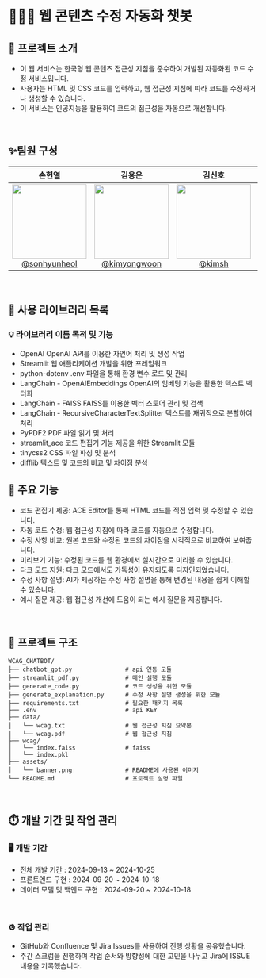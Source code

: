 # 🧑🏻‍💻 웹 콘텐츠 수정 자동화 챗봇

## 🚀 프로젝트 소개

- 이 웹 서비스는 한국형 웹 콘텐츠 접근성 지침을 준수하여 개발된 자동화된 코드 수정 서비스입니다.
- 사용자는 HTML 및 CSS 코드를 입력하고, 웹 접근성 지침에 따라 코드를 수정하거나 생성할 수 있습니다.
- 이 서비스는 인공지능을 활용하여 코드의 접근성을 자동으로 개선합니다.

<br>

## ✨팀원 구성

<div align="center">

| **손현열** | **김용운** | **김신호** | **한지섭** |
| :------: |  :------: | :------: | :------: |
| [<img src="https://github.com/user-attachments/assets/9db34279-78a5-4a60-b0e5-b5930b81e01e" height=150 width=150> <br/> @sonhyunheol](https://github.com/jisubhan) | [<img src="https://github.com/user-attachments/assets/b1e9b2b0-d620-4cea-b03d-62296e6e81e4" height=150 width=150> <br/> @kimyongwoon](https://github.com/jisubhan) | [<img src="https://github.com/user-attachments/assets/9c2fc040-9b18-4cfa-bb77-c5a73ce3b68a" height=150 width=150> <br/> @kimsh](https://github.com/jisubhan) | [<img src="https://github.com/user-attachments/assets/7fb33fee-7166-4067-b9d7-5804b6b4d451" height=150 width=150> <br/> @jisubhan](https://github.com/jisubhan) |

</div>

<br>

## 🚩 사용 라이브러리 목록
### 💡 라이브러리 이름 목적 및 기능
- OpenAI	OpenAI API를 이용한 자연어 처리 및 생성 작업
- Streamlit	웹 애플리케이션 개발을 위한 프레임워크
- python-dotenv	.env 파일을 통해 환경 변수 로드 및 관리
- LangChain - OpenAIEmbeddings	OpenAI의 임베딩 기능을 활용한 텍스트 벡터화
- LangChain - FAISS	FAISS를 이용한 벡터 스토어 관리 및 검색
- LangChain - RecursiveCharacterTextSplitter	텍스트를 재귀적으로 분할하여 처리
- PyPDF2	PDF 파일 읽기 및 처리
- streamlit_ace	코드 편집기 기능 제공을 위한 Streamlit 모듈
- tinycss2	CSS 파일 파싱 및 분석
- difflib	텍스트 및 코드의 비교 및 차이점 분석


## 📌 주요 기능
- 코드 편집기 제공: ACE Editor를 통해 HTML 코드를 직접 입력 및 수정할 수 있습니다.
- 자동 코드 수정: 웹 접근성 지침에 따라 코드를 자동으로 수정합니다.
- 수정 사항 비교: 원본 코드와 수정된 코드의 차이점을 시각적으로 비교하여 보여줍니다.
- 미리보기 기능: 수정된 코드를 웹 환경에서 실시간으로 미리볼 수 있습니다.
- 다크 모드 지원: 다크 모드에서도 가독성이 유지되도록 디자인되었습니다.
- 수정 사항 설명: AI가 제공하는 수정 사항 설명을 통해 변경된 내용을 쉽게 이해할 수 있습니다.
- 예시 질문 제공: 웹 접근성 개선에 도움이 되는 예시 질문을 제공합니다.
<br>

## 👀 프로젝트 구조

```
WCAG_CHATBOT/
├── chatbot_gpt.py               # api 연동 모듈
├── streamlit_pdf.py             # 메인 실행 모듈
├── generate_code.py             # 코드 생성을 위한 모듈
├── generate_explanation.py      # 수정 사항 설명 생성을 위한 모듈
├── requirements.txt             # 필요한 패키지 목록
├── .env                         # api KEY
├── data/
│   └── wcag.txt                 # 웹 접근성 지침 요약본
│   └── wcag.pdf                 # 웹 접근성 지침 
├── wcag/
│   └── index.faiss              # faiss
│   └── index.pkl                
├── assets/
│   └── banner.png               # README에 사용된 이미지
└── README.md                    # 프로젝트 설명 파일
```

    
<br>

## ⏱️ 개발 기간 및 작업 관리

### 🖥️ 개발 기간

- 전체 개발 기간 : 2024-09-13 ~ 2024-10-25
- 프론트엔드 구현 : 2024-09-20 ~ 2024-10-18
- 데이터 모델 및 백엔드 구현 : 2024-09-20 ~ 2024-10-18

<br>

### ⚙️ 작업 관리

- GitHub와 Confluence 및 Jira Issues를 사용하여 진행 상황을 공유했습니다.
- 주간 스크럼을 진행하며 작업 순서와 방향성에 대한 고민을 나누고 Jira에 ISSUE 내용을 기록했습니다.

<br>

